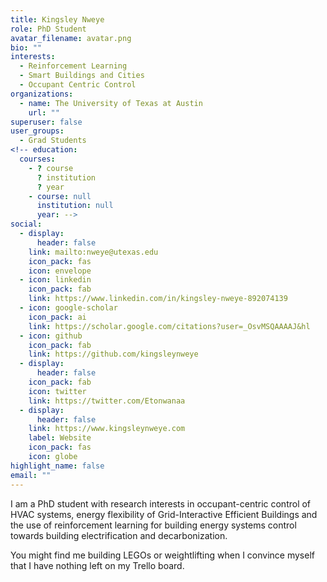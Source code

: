 ```yaml
---
title: Kingsley Nweye
role: PhD Student
avatar_filename: avatar.png
bio: ""
interests:
  - Reinforcement Learning
  - Smart Buildings and Cities
  - Occupant Centric Control
organizations:
  - name: The University of Texas at Austin
    url: ""
superuser: false
user_groups:
  - Grad Students
<!-- education:
  courses:
    - ? course
      ? institution
      ? year
    - course: null
      institution: null
      year: -->
social:
  - display:
      header: false
    link: mailto:nweye@utexas.edu
    icon_pack: fas
    icon: envelope
  - icon: linkedin
    icon_pack: fab
    link: https://www.linkedin.com/in/kingsley-nweye-892074139
  - icon: google-scholar
    icon_pack: ai
    link: https://scholar.google.com/citations?user=_OsvMSQAAAAJ&hl
  - icon: github
    icon_pack: fab
    link: https://github.com/kingsleynweye
  - display:
      header: false
    icon_pack: fab
    icon: twitter
    link: https://twitter.com/Etonwanaa
  - display:
      header: false
    link: https://www.kingsleynweye.com
    label: Website
    icon_pack: fas
    icon: globe
highlight_name: false
email: ""
---
```

I am a PhD student with research interests in occupant-centric control of HVAC systems, energy flexibility of Grid-Interactive Efficient Buildings and the use of reinforcement learning for building energy systems control towards building electrification and decarbonization.

You might find me building LEGOs or weightlifting when I convince myself that I have nothing left on my Trello board.